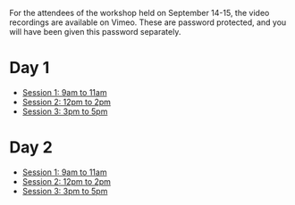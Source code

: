 For the attendees of the workshop held on September 14-15, the video recordings are available on Vimeo.
These are password protected, and you will have been given this password separately.

# Day 1

* [Session 1: 9am to 11am](https://vimeo.com/458878833)
* [Session 2: 12pm to 2pm](https://vimeo.com/458879991)
* [Session 3: 3pm to 5pm](https://vimeo.com/458879991)

# Day 2


* [Session 1: 9am to 11am](https://vimeo.com/458882245)
* [Session 2: 12pm to 2pm](https://vimeo.com/458883341)
* [Session 3: 3pm to 5pm](https://vimeo.com/458884206)
